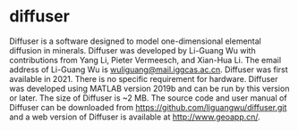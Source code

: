 # diffuser
Diffuser is a software designed to model one-dimensional elemental diffusion in minerals.
Diffuser was developed by Li-Guang Wu with contributions from Yang Li, Pieter Vermeesch, and Xian-Hua Li. The email address of Li-Guang Wu is wuliguang@mail.iggcas.ac.cn. Diffuser was first available in 2021. There is no specific requirement for hardware. Diffuser was developed using MATLAB version 2019b and can be run by this version or later. The size of Diffuser is ~2 MB. The source code and user manual of Diffuser can be downloaded from https://github.com/liguangwu/diffuser.git and a web version of Diffuser is available at http://www.geoapp.cn/.
